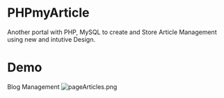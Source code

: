 # PHPmyArticle
Another portal with PHP, MySQL to create and Store Article Management using new and intutive Design.

# Demo
Blog Management
![pageArticles.png](https://github.com/dineshkummarc/PHPmyCMS/blob/master/screenshot/pageArticles.png)
